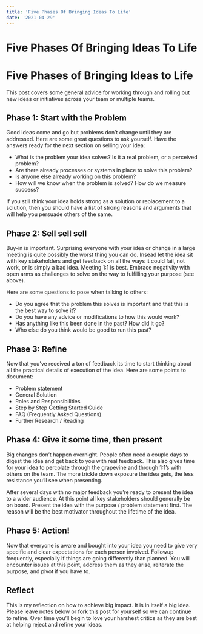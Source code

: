 ```yaml
---
title: 'Five Phases Of Bringing Ideas To Life'
date: '2021-04-29'
---
```


# Five Phases Of Bringing Ideas To Life


# Five Phases of Bringing Ideas to Life

This post covers some general advice for working through and rolling out new ideas or initiatives across your team or multiple teams.

## Phase 1: Start with the Problem

Good ideas come and go but problems don’t change until they are addressed. Here are some great questions to ask yourself. Have the answers ready for the next section on selling your idea:

* What is the problem your idea solves? Is it a real problem, or a perceived problem?
* Are there already processes or systems in place to solve this problem?
* Is anyone else already working on this problem?
* How will we know when the problem is solved? How do we measure success?

If you still think your idea holds strong as a solution or replacement to a solution, then you should have a list of strong reasons and arguments that will help you persuade others of the same.

## Phase 2: Sell sell sell

Buy-in is important. Surprising everyone with your idea or change in a large meeting is quite possibly the worst thing you can do. Insead let the idea sit with key stakeholders and get feedback on all the ways it could fail, not work, or is simply a bad idea. Meeting 1:1 is best. Embrace negativity with open arms as challenges to solve on the way to fulfilling your purpose (see above).

Here are some questions to pose when talking to others:

* Do you agree that the problem this solves is important and that this is the best way to solve it?
* Do you have any advice or modifications to how this would work?
* Has anything like this been done in the past? How did it go?
* Who else do you think would be good to run this past?


## Phase 3: Refine

Now that you’ve received a ton of feedback its time to start thinking about all the practical details of execution of the idea. Here are some points to document:

* Problem statement
* General Solution
* Roles and Responsibilities
* Step by Step Getting Started Guide
* FAQ (Frequently Asked Questions)
* Further Research / Reading

## Phase 4: Give it some time, then present

Big changes don’t happen overnight. People often need a couple days to digest the idea and get back to you with real feedback. This also gives time for your idea to percolate through the grapevine and through 1:1’s with others on the team. The more trickle down exposure the idea gets, the less resistance you’ll see when presenting.

After several days with no major feedback you’re ready to present the idea to a wider audience. At this point all key stakeholders should generally be on board. Present the idea with the purpose / problem statement first. The reason will be the best motivator throughout the lifetime of the idea.

## Phase 5: Action!

Now that everyone is aware and bought into your idea you need to give very specific and clear expectations for each person involved. Followup frequently, especially if things are going differently than planned. You will encounter issues at this point, address them as they arise, reiterate the purpose, and pivot if you have to.

## Reflect

This is my reflection on how to achieve big impact. It is in itself a big idea. Please leave notes below or fork this post for yourself so we can continue to refine. Over time you’ll begin to love your harshest critics as they are best at helping reject and refine your ideas.
